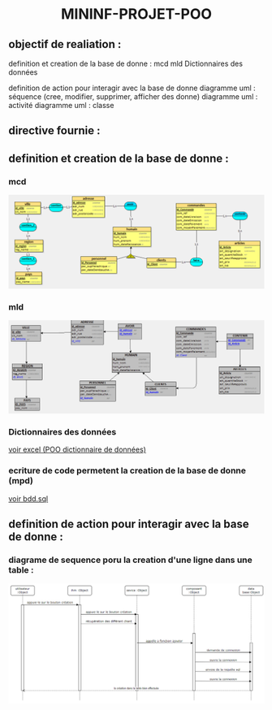 # <p align="center" > MININF-PROJET-POO </p>
## objectif de realiation : 

definition et creation de la base de donne : 
    mcd 
    mld
    Dictionnaires des données

definition de action pour interagir avec la base de donne 
    diagramme uml : séquence (cree, modifier, supprimer, afficher des donne)
    diagramme uml : activité
    diagramme uml : classe 

## directive fournie : 



## definition et creation de la base de donne : 

### mcd 

![Alt text](mcd.png)

### mld

![Alt text](mld.png)

### Dictionnaires des données

[voir excel (POO dictionnaire de données)](POO_dictionnaire_de_données.xlsx)

### ecriture de code permetent la creation de la base de donne (mpd)

[voir bdd.sql](bdd.sql)

## definition de action pour interagir avec la base de donne :

### diagrame de sequence poru la creation d'une ligne dans une table :

![Alt text](diagrame_sequence_creation.png)


